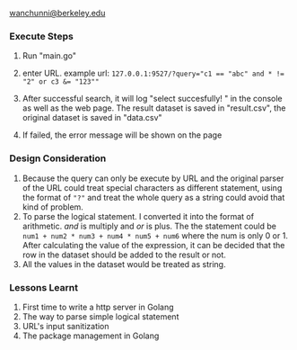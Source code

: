 wanchunni@berkeley.edu

### Execute Steps

1. Run "main.go"

2. enter URL.  example url:
   `127.0.0.1:9527/?query="c1 == "abc" and * != "2" or c3 &= "123""`

3. After successful search, it will log "select succesfully! " in the console as well as the web page. The result dataset is saved in "result.csv", the original dataset is saved in "data.csv"
4. If failed, the error message will be shown on the page



### Design Consideration

1. Because the query can only be execute by URL and the original parser of the URL could treat special characters as different statement, using the format of `"?"` and treat the whole query as a string could avoid that kind of problem.
2. To parse the logical statement. I converted it into the format of arithmetic. *and* is multiply and *or* is plus. The the statement could be `num1 + num2 * num3 + num4 * num5 + num6` where the num is only 0 or 1. After calculating the value of the expression, it can be decided that the row in the dataset should be added to the result or not.
3. All the values in the dataset would be treated as string.



### Lessons Learnt

1. First time to write a http server in Golang
2. The way to parse simple logical statement
3. URL's input sanitization
4. The package management in Golang



